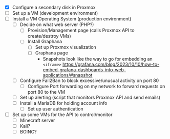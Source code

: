 - [x] Configure a secondary disk in Proxmox
- [ ] Set up a VM (development environment)
- [ ] Install a VM Operating System (production environment)
    - [ ] Decide on what web server (PHP?)
        - [ ] Provision/Management page (calls Proxmox API to create/destroy VMs)
        - [ ] Install Graphana
            - [ ] Set up Proxmox visualization
            - [ ] Graphana page
                - Snapshots look like the way to go for embedding an `<iframe>` https://grafana.com/blog/2023/10/10/how-to-embed-grafana-dashboards-into-web-applications/#snapshot
    - [ ] Configure Fail2Ban to block excessive/unusual activity on port 80
        - [ ] Configure Port forwarding on my network to forward requests on port 80 to the VM
    - [ ] Set up alerting (script that monitors Proxmox API and send emails)
    - [ ] Install a MariaDB for holding account info
        - [ ] Set up user authentication
- [ ] Set up some VMs for the API to control/monitor
    - [ ] Minecraft server
    - [ ] Kali?
    - [ ] BOINC?